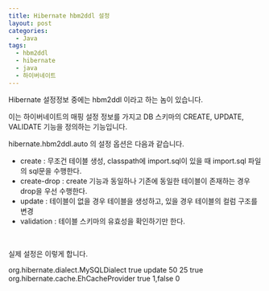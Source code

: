 ```yaml
---
title: Hibernate hbm2ddl 설정
layout: post
categories:
  - Java
tags:
  - hbm2ddl
  - hibernate
  - java
  - 하이버네이트
---
```

Hibernate 설정정보 중에는 hbm2ddl 이라고 하는 놈이 있습니다.

이는 하이버네이트의 매핑 설정 정보를 가지고 DB 스키마의 CREATE, UPDATE, VALIDATE 기능을 정의하는 기능입니다.

hibernate.hbm2ddl.auto 의 설정 옵션은 다음과 같습니다.

  * create : 무조건 테이블 생성, classpath에 import.sql이 있을 때 import.sql 파일의 sql문을 수행한다.
  * create-drop : create 기능과 동일하나 기존에 동일한 테이블이 존재하는 경우 drop을 우선 수행한다.
  * update : 테이블이 없을 경우 테이블을 생성하고, 있을 경우 테이블의 컬럼 구조를 변경
  * validation : 테이블 스키마의 유효성을 확인하기만 한다.

&nbsp;

실제 설정은 이렇게 합니다.

<bean id="hibernateProperties" class="org.springframework.beans.factory.config.PropertiesFactoryBean">
    <property name="properties">
		<prop key="hibernate.dialect">org.hibernate.dialect.MySQLDialect</prop>
		<prop key="hibernate.show_sql">true</prop>
		<prop key="hibernate.hbm2ddl.auto">update</prop>
		<prop key="jdbc.fetch_size">50</prop>
		<prop key="jdbc.batch_size">25</prop>
		<prop key="hibernate.cache.use_query_cache">true</prop>
		<prop key="hibernate.cache.provider_class">org.hibernate.cache.EhCacheProvider</prop>
		<prop key="hibernate.query.substitutions">true 1,false 0</prop>
    </property>
</bean>